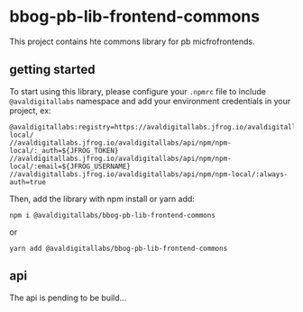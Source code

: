 # bbog-pb-lib-frontend-commons

This project contains hte commons library for pb micfrofrontends.

## getting started

To start using this library, please configure your `.npmrc` file to include `@avaldigitallabs` namespace and add your environment credentials in your project, ex:

```
@avaldigitallabs:registry=https://avaldigitallabs.jfrog.io/avaldigitallabs/api/npm/npm-local/
//avaldigitallabs.jfrog.io/avaldigitallabs/api/npm/npm-local/:_auth=${JFROG_TOKEN}
//avaldigitallabs.jfrog.io/avaldigitallabs/api/npm/npm-local/:email=${JFROG_USERNAME}
//avaldigitallabs.jfrog.io/avaldigitallabs/api/npm/npm-local/:always-auth=true
```

Then, add the library with npm install or yarn add:

```
npm i @avaldigitallabs/bbog-pb-lib-frontend-commons
```

or

```
yarn add @avaldigitallabs/bbog-pb-lib-frontend-commons
```

## api

The api is pending to be build...
